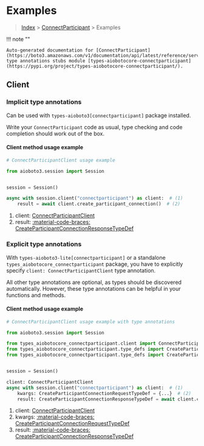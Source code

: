 # Examples

> [Index](../README.md) > [ConnectParticipant](./README.md) > Examples

!!! note ""

    Auto-generated documentation for [ConnectParticipant](https://boto3.amazonaws.com/v1/documentation/api/latest/reference/services/connectparticipant.html#connectparticipant)
    type annotations stubs module [types-aiobotocore-connectparticipant](https://pypi.org/project/types-aiobotocore-connectparticipant/).

## Client

### Implicit type annotations

Can be used with `types-aioboto3[connectparticipant]` package installed.

Write your `ConnectParticipant` code as usual,
type checking and code completion should work out of the box.



#### Client method usage example

```python
# ConnectParticipantClient usage example

from aioboto3.session import Session


session = Session()

async with session.client("connectparticipant") as client:  # (1)
    result = await client.create_participant_connection()  # (2)
```

1. client: [ConnectParticipantClient](./client.md)
2. result: [:material-code-braces: CreateParticipantConnectionResponseTypeDef](./type_defs.md#createparticipantconnectionresponsetypedef)






### Explicit type annotations

With `types-aioboto3-lite[connectparticipant]`
or a standalone `types_aiobotocore_connectparticipant` package, you have to explicitly specify
`client: ConnectParticipantClient` type annotation.

All other type annotations are optional, as types should be discovered automatically.
However, these type annotations can be helpful in your functions and methods.


#### Client method usage example

```python
# ConnectParticipantClient usage example with type annotations

from aioboto3.session import Session

from types_aiobotocore_connectparticipant.client import ConnectParticipantClient
from types_aiobotocore_connectparticipant.type_defs import CreateParticipantConnectionResponseTypeDef
from types_aiobotocore_connectparticipant.type_defs import CreateParticipantConnectionRequestTypeDef


session = Session()

client: ConnectParticipantClient
async with session.client("connectparticipant") as client:  # (1)
    kwargs: CreateParticipantConnectionRequestTypeDef = {...}  # (2)
    result: CreateParticipantConnectionResponseTypeDef = await client.create_participant_connection(**kwargs)  # (3)
```

1. client: [ConnectParticipantClient](./client.md)
2. kwargs: [:material-code-braces: CreateParticipantConnectionRequestTypeDef](./type_defs.md#createparticipantconnectionrequesttypedef)
3. result: [:material-code-braces: CreateParticipantConnectionResponseTypeDef](./type_defs.md#createparticipantconnectionresponsetypedef)






